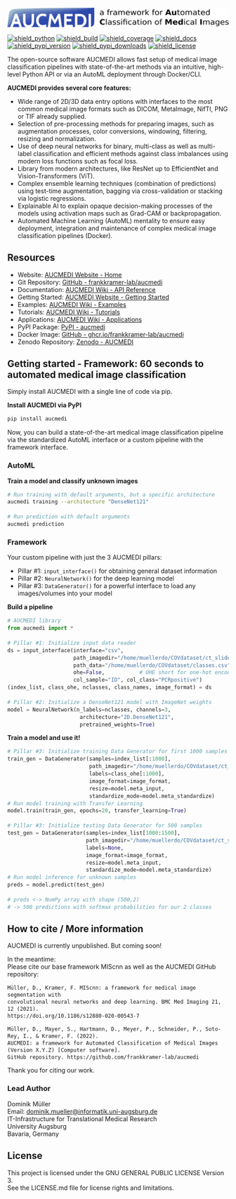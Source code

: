 ![aucmedi_logo](docs/images/aucmedi.logo.description.png)

[![shield_python](https://img.shields.io/pypi/pyversions/aucmedi?style=flat-square)](https://www.python.org/)
[![shield_build](https://img.shields.io/github/workflow/status/frankkramer-lab/aucmedi/Python%20Package%20-%20Build?style=flat-square)](https://github.com/frankkramer-lab/aucmedi)
[![shield_coverage](https://img.shields.io/codecov/c/gh/frankkramer-lab/aucmedi?style=flat-square)](https://app.codecov.io/gh/frankkramer-lab/aucmedi/)
[![shield_docs](https://img.shields.io/website?down_message=offline&label=docs&style=flat-square&up_message=online&url=https%3A%2F%2Ffrankkramer-lab.github.io%2Faucmedi%2Freference%2F)](https://frankkramer-lab.github.io/aucmedi/reference/)
[![shield_pypi_version](https://img.shields.io/pypi/v/aucmedi?style=flat-square)](https://pypi.org/project/aucmedi/)
[![shield_pypi_downloads](https://img.shields.io/pypi/dm/aucmedi?style=flat-square)](https://pypistats.org/packages/aucmedi)
[![shield_license](https://img.shields.io/github/license/frankkramer-lab/aucmedi?style=flat-square)](https://www.gnu.org/licenses/gpl-3.0.en.html)

The open-source software AUCMEDI allows fast setup of medical image classification pipelines with state-of-the-art methods via an intuitive, high-level Python API or via an AutoML deployment through Docker/CLI.

**AUCMEDI provides several core features:**  
- Wide range of 2D/3D data entry options with interfaces to the most common medical image formats such as DICOM, MetaImage, NifTI, PNG or TIF already supplied.
- Selection of pre-processing methods for preparing images, such as augmentation processes, color conversions, windowing, filtering, resizing and normalization.
- Use of deep neural networks for binary, multi-class as well as multi-label classification and efficient methods against class imbalances using modern loss functions such as focal loss.
- Library from modern architectures, like ResNet up to EfficientNet and Vision-Transformers (ViT)⁠.
- Complex ensemble learning techniques (combination of predictions) using test-time augmentation, bagging via cross-validation or stacking via logistic regressions.
- Explainable AI to explain opaque decision-making processes of the models using activation maps such as Grad-CAM or backpropagation.
- Automated Machine Learning (AutoML) mentality to ensure easy deployment, integration and maintenance of complex medical image classification pipelines (Docker).

## Resources
- Website: [AUCMEDI Website - Home](https://frankkramer-lab.github.io/aucmedi/)
- Git Repository: [GitHub - frankkramer-lab/aucmedi](https://github.com/frankkramer-lab/aucmedi)
- Documentation: [AUCMEDI Wiki - API Reference](https://frankkramer-lab.github.io/aucmedi/reference/)
- Getting Started: [AUCMEDI Website - Getting Started](https://frankkramer-lab.github.io/aucmedi/getstarted/intro/)
- Examples: [AUCMEDI Wiki - Examples](https://frankkramer-lab.github.io/aucmedi/examples/framework/)
- Tutorials: [AUCMEDI Wiki - Tutorials](https://frankkramer-lab.github.io/aucmedi/examples/tutorials/)
- Applications: [AUCMEDI Wiki - Applications](https://frankkramer-lab.github.io/aucmedi/examples/applications/)
- PyPI Package: [PyPI - aucmedi](https://pypi.org/project/aucmedi/)
- Docker Image: [GitHub - ghcr.io/frankkramer-lab/aucmedi](https://github.com/frankkramer-lab/aucmedi/pkgs/container/aucmedi)
- Zenodo Repository: [Zenodo - AUCMEDI](https://zenodo.org/record/6633540)


## Getting started - Framework: 60 seconds to automated medical image classification

Simply install AUCMEDI with a single line of code via pip.

**Install AUCMEDI via PyPI**
```sh
pip install aucmedi
```

Now, you can build a state-of-the-art medical image classification pipeline via
the standardized AutoML interface or a custom pipeline with the framework interface.

### AutoML

**Train a model and classify unknown images**
```bash
# Run training with default arguments, but a specific architecture
aucmedi training --architecture "DenseNet121"

# Run prediction with default arguments
aucmedi prediction
```
### Framework

Your custom pipeline with just the 3 AUCMEDI pillars:
- Pillar #1: `input_interface()` for obtaining general dataset information
- Pillar #2: `NeuralNetwork()` for the deep learning model
- Pillar #3: `DataGenerator()` for a powerful interface to load any images/volumes into your model

**Build a pipeline**
```python
# AUCMEDI library
from aucmedi import *

# Pillar #1: Initialize input data reader
ds = input_interface(interface="csv",
                     path_imagedir="/home/muellerdo/COVdataset/ct_slides/",
                     path_data="/home/muellerdo/COVdataset/classes.csv",
                     ohe=False,           # OHE short for one-hot encoding
                     col_sample="ID", col_class="PCRpositive")
(index_list, class_ohe, nclasses, class_names, image_format) = ds

# Pillar #2: Initialize a DenseNet121 model with ImageNet weights
model = NeuralNetwork(n_labels=nclasses, channels=3,
                       architecture="2D.DenseNet121",
                       pretrained_weights=True)
```

**Train a model and use it!**
```python
# Pillar #3: Initialize training Data Generator for first 1000 samples
train_gen = DataGenerator(samples=index_list[:1000],
                          path_imagedir="/home/muellerdo/COVdataset/ct_slides/",
                          labels=class_ohe[:1000],
                          image_format=image_format,
                          resize=model.meta_input,
                          standardize_mode=model.meta_standardize)
# Run model training with Transfer Learning
model.train(train_gen, epochs=20, transfer_learning=True)

# Pillar #3: Initialize testing Data Generator for 500 samples
test_gen = DataGenerator(samples=index_list[1000:1500],
                         path_imagedir="/home/muellerdo/COVdataset/ct_slides/",
                         labels=None,
                         image_format=image_format,
                         resize=model.meta_input,
                         standardize_mode=model.meta_standardize)
# Run model inference for unknown samples
preds = model.predict(test_gen)

# preds <-> NumPy array with shape (500,2)
# -> 500 predictions with softmax probabilities for our 2 classes
```

## How to cite / More information

AUCMEDI is currently unpublished. But coming soon!

In the meantime:  
Please cite our base framework MIScnn as well as the AUCMEDI GitHub repository:

```
Müller, D., Kramer, F. MIScnn: a framework for medical image segmentation with
convolutional neural networks and deep learning. BMC Med Imaging 21, 12 (2021).
https://doi.org/10.1186/s12880-020-00543-7
```

```
Müller, D., Mayer, S., Hartmann, D., Meyer, P., Schneider, P., Soto-Rey, I., & Kramer, F. (2022).
AUCMEDI: a framework for Automated Classification of Medical Images (Version X.Y.Z) [Computer software].
GitHub repository. https://github.com/frankkramer-lab/aucmedi
```

Thank you for citing our work.

### Lead Author

Dominik Müller\
Email: dominik.mueller@informatik.uni-augsburg.de\
IT-Infrastructure for Translational Medical Research\
University Augsburg\
Bavaria, Germany

## License

This project is licensed under the GNU GENERAL PUBLIC LICENSE Version 3.\
See the LICENSE.md file for license rights and limitations.
